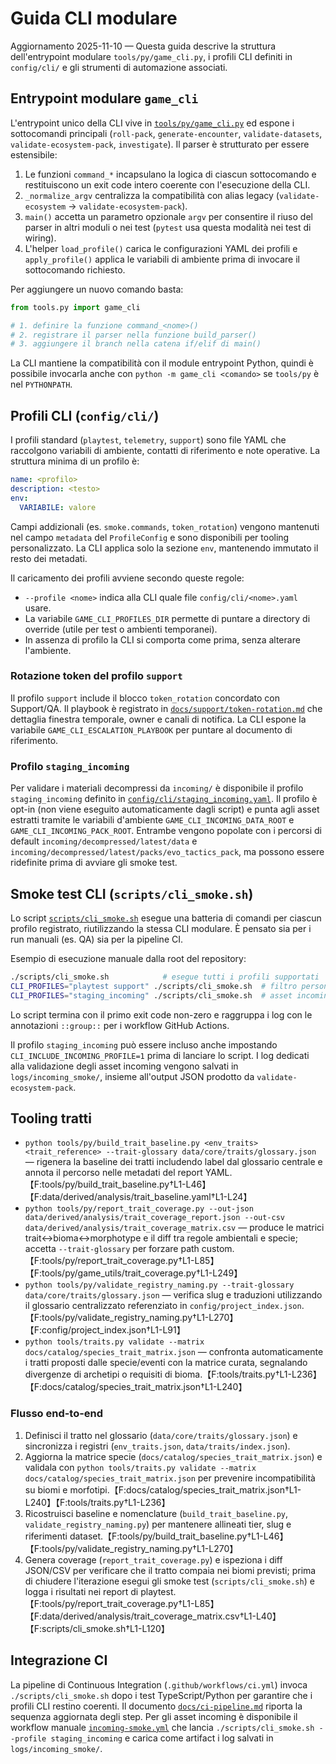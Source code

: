 # Guida CLI modulare

Aggiornamento 2025-11-10 — Questa guida descrive la struttura dell'entrypoint
modulare `tools/py/game_cli.py`, i profili CLI definiti in `config/cli/` e gli
strumenti di automazione associati.

## Entrypoint modulare `game_cli`

L'entrypoint unico della CLI vive in [`tools/py/game_cli.py`](../../tools/py/game_cli.py)
ed espone i sottocomandi principali (`roll-pack`, `generate-encounter`,
`validate-datasets`, `validate-ecosystem-pack`, `investigate`). Il parser è
strutturato per essere estensibile:

1. Le funzioni `command_*` incapsulano la logica di ciascun sottocomando e
   restituiscono un exit code intero coerente con l'esecuzione della CLI.
2. `_normalize_argv` centralizza la compatibilità con alias legacy
   (`validate-ecosystem` → `validate-ecosystem-pack`).
3. `main()` accetta un parametro opzionale `argv` per consentire il riuso del
   parser in altri moduli o nei test (`pytest` usa questa modalità nei test di
   wiring).
4. L'helper `load_profile()` carica le configurazioni YAML dei profili e
   `apply_profile()` applica le variabili di ambiente prima di invocare il
   sottocomando richiesto.

Per aggiungere un nuovo comando basta:

```python
from tools.py import game_cli

# 1. definire la funzione command_<nome>()
# 2. registrare il parser nella funzione build_parser()
# 3. aggiungere il branch nella catena if/elif di main()
```

La CLI mantiene la compatibilità con il module entrypoint Python, quindi è
possibile invocarla anche con `python -m game_cli <comando>` se `tools/py` è nel
`PYTHONPATH`.

## Profili CLI (`config/cli/`)

I profili standard (`playtest`, `telemetry`, `support`) sono file YAML che
raccolgono variabili di ambiente, contatti di riferimento e note operative.
La struttura minima di un profilo è:

```yaml
name: <profilo>
description: <testo>
env:
  VARIABILE: valore
```

Campi addizionali (es. `smoke.commands`, `token_rotation`) vengono mantenuti
nel campo `metadata` del `ProfileConfig` e sono disponibili per tooling
personalizzato. La CLI applica solo la sezione `env`, mantenendo immutato il
resto dei metadati.

Il caricamento dei profili avviene secondo queste regole:

- `--profile <nome>` indica alla CLI quale file `config/cli/<nome>.yaml` usare.
- La variabile `GAME_CLI_PROFILES_DIR` permette di puntare a directory di
  override (utile per test o ambienti temporanei).
- In assenza di profilo la CLI si comporta come prima, senza alterare
  l'ambiente.

### Rotazione token del profilo `support`

Il profilo `support` include il blocco `token_rotation` concordato con
Support/QA. Il playbook è registrato in [`docs/support/token-rotation.md`](../support/token-rotation.md)
che dettaglia finestra temporale, owner e canali di notifica. La CLI espone la
variabile `GAME_CLI_ESCALATION_PLAYBOOK` per puntare al documento di riferimento.

### Profilo `staging_incoming`

Per validare i materiali decompressi da `incoming/` è disponibile il profilo
`staging_incoming` definito in
[`config/cli/staging_incoming.yaml`](../../config/cli/staging_incoming.yaml).
Il profilo è opt-in (non viene eseguito automaticamente dagli script) e punta
agli asset estratti tramite le variabili d'ambiente `GAME_CLI_INCOMING_DATA_ROOT`
e `GAME_CLI_INCOMING_PACK_ROOT`. Entrambe vengono popolate con i percorsi di
default `incoming/decompressed/latest/data` e
`incoming/decompressed/latest/packs/evo_tactics_pack`, ma possono essere
ridefinite prima di avviare gli smoke test.

## Smoke test CLI (`scripts/cli_smoke.sh`)

Lo script [`scripts/cli_smoke.sh`](../../scripts/cli_smoke.sh) esegue una
batteria di comandi per ciascun profilo registrato, riutilizzando la stessa
CLI modulare. È pensato sia per i run manuali (es. QA) sia per la pipeline CI.

Esempio di esecuzione manuale dalla root del repository:

```bash
./scripts/cli_smoke.sh            # esegue tutti i profili supportati
CLI_PROFILES="playtest support" ./scripts/cli_smoke.sh  # filtro personalizzato
CLI_PROFILES="staging_incoming" ./scripts/cli_smoke.sh  # asset incoming (opt-in)
```

Lo script termina con il primo exit code non-zero e raggruppa i log con le
annotazioni `::group::` per i workflow GitHub Actions.

Il profilo `staging_incoming` può essere incluso anche impostando
`CLI_INCLUDE_INCOMING_PROFILE=1` prima di lanciare lo script. I log dedicati
alla validazione degli asset incoming vengono salvati in
`logs/incoming_smoke/`, insieme all'output JSON prodotto da
`validate-ecosystem-pack`.

## Tooling tratti

- `python tools/py/build_trait_baseline.py <env_traits> <trait_reference> --trait-glossary data/core/traits/glossary.json` — rigenera la baseline dei tratti includendo label dal glossario centrale e annota il percorso nelle metadati del report YAML.【F:tools/py/build_trait_baseline.py†L1-L46】【F:data/derived/analysis/trait_baseline.yaml†L1-L24】
- `python tools/py/report_trait_coverage.py --out-json data/derived/analysis/trait_coverage_report.json --out-csv data/derived/analysis/trait_coverage_matrix.csv` — produce le matrici trait↔bioma↔morphotype e il diff tra regole ambientali e specie; accetta `--trait-glossary` per forzare path custom.【F:tools/py/report_trait_coverage.py†L1-L85】【F:tools/py/game_utils/trait_coverage.py†L1-L249】
- `python tools/py/validate_registry_naming.py --trait-glossary data/core/traits/glossary.json` — verifica slug e traduzioni utilizzando il glossario centralizzato referenziato in `config/project_index.json`.【F:tools/py/validate_registry_naming.py†L1-L270】【F:config/project_index.json†L1-L91】
- `python tools/traits.py validate --matrix docs/catalog/species_trait_matrix.json` — confronta automaticamente i tratti proposti dalle specie/eventi con la matrice curata, segnalando divergenze di archetipi o requisiti di bioma.【F:tools/traits.py†L1-L236】【F:docs/catalog/species_trait_matrix.json†L1-L240】

### Flusso end-to-end
1. Definisci il tratto nel glossario (`data/core/traits/glossary.json`) e sincronizza i registri (`env_traits.json`, `data/traits/index.json`).
2. Aggiorna la matrice specie (`docs/catalog/species_trait_matrix.json`) e validala con `python tools/traits.py validate --matrix docs/catalog/species_trait_matrix.json` per prevenire incompatibilità su biomi e morfotipi.【F:docs/catalog/species_trait_matrix.json†L1-L240】【F:tools/traits.py†L1-L236】
3. Ricostruisci baseline e nomenclature (`build_trait_baseline.py`, `validate_registry_naming.py`) per mantenere allineati tier, slug e riferimenti dataset.【F:tools/py/build_trait_baseline.py†L1-L46】【F:tools/py/validate_registry_naming.py†L1-L270】
4. Genera coverage (`report_trait_coverage.py`) e ispeziona i diff JSON/CSV per verificare che il tratto compaia nei biomi previsti; prima di chiudere l'iterazione esegui gli smoke test (`scripts/cli_smoke.sh`) e logga i risultati nei report di playtest.【F:tools/py/report_trait_coverage.py†L1-L85】【F:data/derived/analysis/trait_coverage_matrix.csv†L1-L40】【F:scripts/cli_smoke.sh†L1-L120】

## Integrazione CI

La pipeline di Continuous Integration (`.github/workflows/ci.yml`) invoca
`./scripts/cli_smoke.sh` dopo i test TypeScript/Python per garantire che i
profili CLI restino coerenti. Il documento [`docs/ci-pipeline.md`](../ci-pipeline.md)
riporta la sequenza aggiornata degli step. Per gli asset incoming è disponibile
il workflow manuale [`incoming-smoke.yml`](../../.github/workflows/incoming-smoke.yml)
che lancia `./scripts/cli_smoke.sh --profile staging_incoming` e carica come
artifact i log salvati in `logs/incoming_smoke/`.
